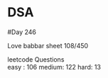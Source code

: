 # DSA

#Day 246

Love babbar sheet
    108/450
    
leetcode Questions   
easy : 106
medium: 122
hard: 13


